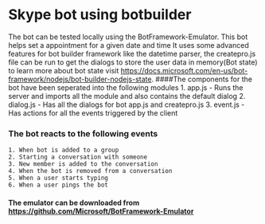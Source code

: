 # Skype bot using botbuilder
 The bot can be tested locally using the BotFramework-Emulator.
 This bot helps set a appointment for a given date and time
 It uses some advanced features for bot builder framework like the datetime parser,
 the createpro.js file can be run to get the dialogs to store the user data in memory(Bot state)
 to learn more about bot state visit https://docs.microsoft.com/en-us/bot-framework/nodejs/bot-builder-nodejs-state.
 ####The components for the bot have been seperated into the following modules 
	1. app.js - Runs the server and imports all the module and also contains the default dialog
	2. dialog.js - Has all the dialogs for bot app.js and createpro.js
	3. event.js - Has actions for all the events triggered by the client

### The bot reacts to the following events 
	1. When bot is added to a group 
	2. Starting a conversation with someone
	3. New member is added to the conversation
	4. When the bot is removed from a conversation
	5. When a user starts typing 
	6. When a user pings the bot 
#### The emulator can be downloaded from https://github.com/Microsoft/BotFramework-Emulator
